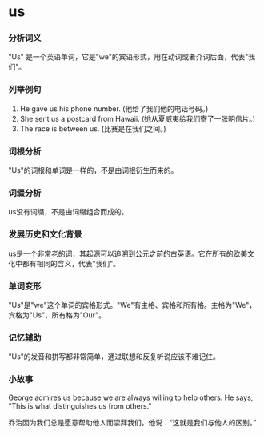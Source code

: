 # us

### 分析词义

  

"Us" 是一个英语单词，它是"we"的宾语形式，用在动词或者介词后面，代表"我们"。

  

### 列举例句

  

1.  He gave us his phone number. (他给了我们他的电话号码。)
2.  She sent us a postcard from Hawaii. (她从夏威夷给我们寄了一张明信片。)
3.  The race is between us. (比赛是在我们之间。)

  

### 词根分析

  

"Us"的词根和单词是一样的，不是由词根衍生而来的。

  

### 词缀分析

  

us没有词缀，不是由词缀组合而成的。

  

### 发展历史和文化背景

  

us是一个非常老的词，其起源可以追溯到公元之前的古英语。它在所有的欧美文化中都有相同的含义，代表"我们"。

  

### 单词变形

  

"Us"是"we"这个单词的宾格形式。"We"有主格、宾格和所有格。主格为"We"，宾格为"Us"，所有格为"Our"。

  

### 记忆辅助

  

"Us"的发音和拼写都非常简单，通过联想和反复听说应该不难记住。

  

### 小故事

  

George admires us because we are always willing to help others. He says, "This is what distinguishes us from others."

  

乔治因为我们总是愿意帮助他人而崇拜我们。他说：“这就是我们与他人的区别。”

